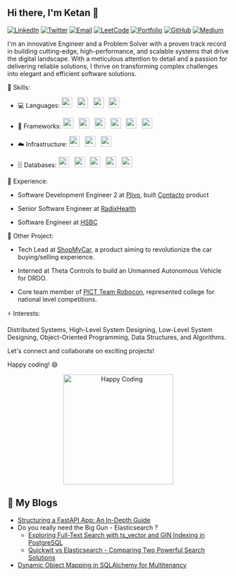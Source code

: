 ## Hi there, I'm Ketan 👋

[![LinkedIn](https://img.shields.io/badge/LinkedIn-Connect-blue?style=for-the-badge&logo=linkedin)](https://www.linkedin.com/in/ketansomvanshi/)
[![Twitter](https://img.shields.io/badge/Twitter-Follow-blue?style=for-the-badge&logo=twitter)](https://twitter.com/ketsindian)
[![Email](https://img.shields.io/badge/Email-Contact-red?style=for-the-badge&logo=mail)](mailto:ketan.dev0@gmail.com)
[![LeetCode](https://img.shields.io/badge/LeetCode-Solve-yellow?style=for-the-badge&logo=leetcode)](https://leetcode.com/ketansomvanshi007/)
[![Portfolio](https://img.shields.io/badge/Portfolio-Visit%20Website-lightgrey?style=for-the-badge)](https://ketansomvanshi.github.io/KetanSomvanshi/)
[![GitHub](https://img.shields.io/badge/GitHub-Profile-black?style=for-the-badge&logo=github)](https://github.com/KetanSomvanshi/)
[![Medium](https://img.shields.io/badge/Medium-Profile-black?style=for-the-badge&logo=medium)](https://medium.com/@ketansomvanshi007)

I'm an innovative Engineer and a Problem Solver with a proven track record in building cutting-edge, high-performance, and scalable systems that drive the digital landscape. With a meticulous attention to detail and a passion for delivering reliable solutions, I thrive on transforming complex challenges into elegant and efficient software solutions.


🔧 Skills: 
- 💻 Languages: 
  <img src="https://img.shields.io/badge/Python-%2314354C.svg?style=for-the-badge&logo=python&logoColor=white" height="24"/> &nbsp;
  <img src="https://img.shields.io/badge/Java-%23ED8B00.svg?style=for-the-badge&logo=java&logoColor=white" height="24"/> &nbsp;
  <img src="https://img.shields.io/badge/Go-%2300ADD8.svg?style=for-the-badge&logo=go&logoColor=white" height="24"/> &nbsp;
  <img src="https://img.shields.io/badge/JS-%23F7DF1E.svg?style=for-the-badge&logo=javascript&logoColor=black" height="24"/>

- 🚀 Frameworks: 
  <img src="https://img.shields.io/badge/FastAPI-%230D96F6.svg?style=for-the-badge&logo=fastapi&logoColor=white" height="24"/> &nbsp;
  <img src="https://img.shields.io/badge/Celery-%2348B648.svg?style=for-the-badge&logo=celery&logoColor=white" height="24"/> &nbsp;
  <img src="https://img.shields.io/badge/Echo-%232D3235.svg?style=for-the-badge&logo=echo&logoColor=white" height="24"/> &nbsp;
  <img src="https://img.shields.io/badge/Flask-%23000.svg?style=for-the-badge&logo=flask&logoColor=white" height="24"/> &nbsp;
  <img src="https://img.shields.io/badge/Spring_Boot-%236DB33F.svg?style=for-the-badge&logo=spring&logoColor=white" height="24"/> &nbsp;
  <img src="https://img.shields.io/badge/React-%2361DAFB.svg?style=for-the-badge&logo=react&logoColor=black" height="24"/>

- ☁️ Infrastructure: 
  <img src="https://img.shields.io/badge/AWS-%23232F3E.svg?style=for-the-badge&logo=amazon-aws&logoColor=white" height="24"/> &nbsp;
  <img src="https://img.shields.io/badge/Terraform-%23623CE4.svg?style=for-the-badge&logo=terraform&logoColor=white" height="24"/> &nbsp;
  <img src="https://img.shields.io/badge/Docker-%232496ED.svg?style=for-the-badge&logo=docker&logoColor=white" height="24"/>

- 🗄️ Databases: 
  <img src="https://img.shields.io/badge/PostgreSQL-%23336791.svg?style=for-the-badge&logo=postgresql&logoColor=white" height="24"/> &nbsp;
  <img src="https://img.shields.io/badge/Redis-%23DC382D.svg?style=for-the-badge&logo=redis&logoColor=white" height="24"/> &nbsp;
  <img src="https://img.shields.io/badge/Clickhouse-%233EC8C6.svg?style=for-the-badge&logo=clickhouse&logoColor=white" height="24"/> &nbsp;
  <img src="https://img.shields.io/badge/MongoDB-%2347A248.svg?style=for-the-badge&logo=mongodb&logoColor=white" height="24"/> &nbsp;
  <img src="https://img.shields.io/badge/Elasticsearch-%23005571.svg?style=for-the-badge&logo=elasticsearch&logoColor=white" height="24"/>



💼 Experience:
- Software Development Engineer 2 at [Plivo](https://www.plivo.com/), built [Contacto](https://www.contacto.com) product

- Senior Software Engineer at [RadixHealth](https://www.radixhealth.com/)

- Software Engineer at [HSBC](https://www.hsbc.com/)


🚀 Other Project:
- Tech Lead at [ShopMyCar](https://www.linkedin.com/company/shopmycar/), a product aiming to revolutionize the car buying/selling experience.

- Interned at Theta Controls to build an Unmanned Autonomous Vehicle for DRDO.

- Core team member of [PICT Team Robocon](https://www.linkedin.com/company/pictrobotics/), represented college for national level competitions.


⚡ Interests:

Distributed Systems, High-Level System Designing, Low-Level System Designing, Object-Oriented Programming, Data Structures, and Algorithms.

Let's connect and collaborate on exciting projects!

Happy coding! 😄

<div align="center">
  <img src="https://media4.giphy.com/media/26FxzFK4yudFHRFde/200w.gif?cid=82a1493bbh7nn5la0iljowktsa0t88n7gvxlaltzao04dw8p&ep=v1_gifs_related&rid=200w.gif&ct=g" alt="Happy Coding" height="250"/>
</div>

## 📝 My Blogs

- [Structuring a FastAPI App: An In-Depth Guide](https://medium.com/@ketansomvanshi007/structuring-a-fastapi-app-an-in-depth-guide-cdec3b8f4710)
- Do you really need the Big Gun - Elasticsearch ?
  - [Exploring Full-Text Search with ts_vector and GIN Indexing in PostgreSQL](https://medium.com/@ketansomvanshi007/exploring-full-text-search-with-ts-vector-and-gin-indexing-in-postgresql-11ba4e7b8282)
  - [Quickwit vs Elasticsearch - Comparing Two Powerful Search Solutions](https://medium.com/@ketansomvanshi007/quickwit-vs-elasticsearch-comparing-two-powerful-search-solutions-66c43dff4697)
- [Dynamic Object Mapping in SQLAlchemy for Multitenancy](https://medium.com/@ketansomvanshi007/dynamic-object-mapping-in-sqlalchemy-for-multitenancy-4e7c5064c816)

